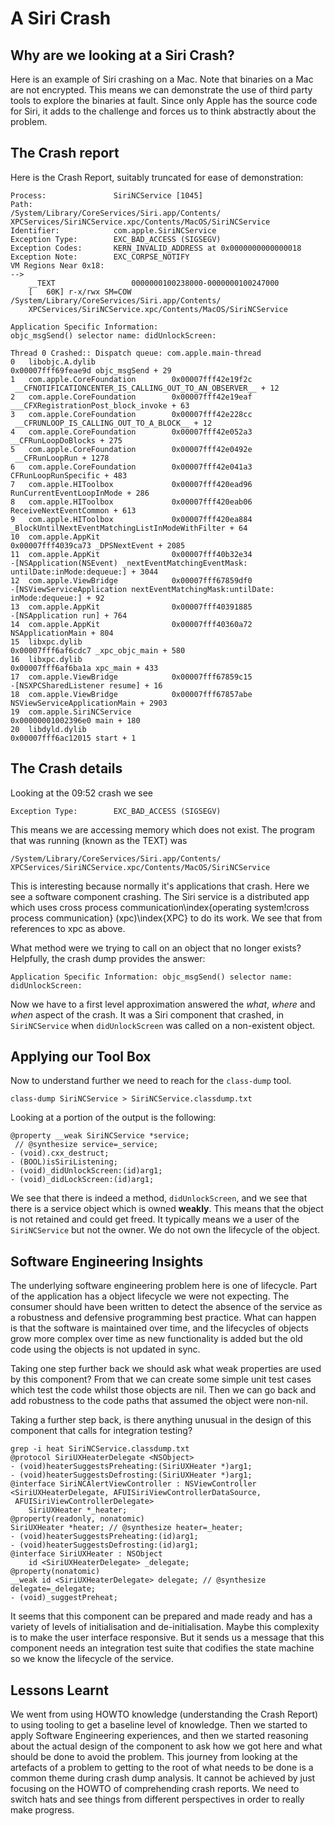 # A Siri Crash

## Why are we looking at a Siri Crash?

Here is an example of Siri crashing on a Mac.  Note that binaries on a Mac are not encrypted.  This means we can demonstrate the use of third party tools to explore the binaries at fault.  Since only Apple has the source code for Siri, it adds to the challenge and forces us to think abstractly about the problem.

## The Crash report

Here is the Crash Report, suitably truncated for ease of demonstration:

```
Process:               SiriNCService [1045]
Path:                  
/System/Library/CoreServices/Siri.app/Contents/
XPCServices/SiriNCService.xpc/Contents/MacOS/SiriNCService
Identifier:            com.apple.SiriNCService
Exception Type:        EXC_BAD_ACCESS (SIGSEGV)
Exception Codes:       KERN_INVALID_ADDRESS at 0x0000000000000018
Exception Note:        EXC_CORPSE_NOTIFY
VM Regions Near 0x18:
-->
    __TEXT                 0000000100238000-0000000100247000
    [   60K] r-x/rwx SM=COW  /System/Library/CoreServices/Siri.app/Contents/
    XPCServices/SiriNCService.xpc/Contents/MacOS/SiriNCService

Application Specific Information:
objc_msgSend() selector name: didUnlockScreen:

Thread 0 Crashed:: Dispatch queue: com.apple.main-thread
0   libobjc.A.dylib               	
0x00007fff69feae9d objc_msgSend + 29
1   com.apple.CoreFoundation      	0x00007fff42e19f2c
 __CFNOTIFICATIONCENTER_IS_CALLING_OUT_TO_AN_OBSERVER__ + 12
2   com.apple.CoreFoundation      	0x00007fff42e19eaf
___CFXRegistrationPost_block_invoke + 63
3   com.apple.CoreFoundation      	0x00007fff42e228cc
 __CFRUNLOOP_IS_CALLING_OUT_TO_A_BLOCK__ + 12
4   com.apple.CoreFoundation      	0x00007fff42e052a3
__CFRunLoopDoBlocks + 275
5   com.apple.CoreFoundation      	0x00007fff42e0492e
 __CFRunLoopRun + 1278
6   com.apple.CoreFoundation      	0x00007fff42e041a3
CFRunLoopRunSpecific + 483
7   com.apple.HIToolbox           	0x00007fff420ead96
RunCurrentEventLoopInMode + 286
8   com.apple.HIToolbox           	0x00007fff420eab06
ReceiveNextEventCommon + 613
9   com.apple.HIToolbox           	0x00007fff420ea884
_BlockUntilNextEventMatchingListInModeWithFilter + 64
10  com.apple.AppKit              	
0x00007fff4039ca73 _DPSNextEvent + 2085
11  com.apple.AppKit              	0x00007fff40b32e34
-[NSApplication(NSEvent) _nextEventMatchingEventMask:
untilDate:inMode:dequeue:] + 3044
12  com.apple.ViewBridge          	0x00007fff67859df0
-[NSViewServiceApplication nextEventMatchingMask:untilDate:
inMode:dequeue:] + 92
13  com.apple.AppKit              	0x00007fff40391885
-[NSApplication run] + 764
14  com.apple.AppKit              	0x00007fff40360a72
NSApplicationMain + 804
15  libxpc.dylib                  	
0x00007fff6af6cdc7 _xpc_objc_main + 580
16  libxpc.dylib                  	
0x00007fff6af6ba1a xpc_main + 433
17  com.apple.ViewBridge          	0x00007fff67859c15
-[NSXPCSharedListener resume] + 16
18  com.apple.ViewBridge          	0x00007fff67857abe
NSViewServiceApplicationMain + 2903
19  com.apple.SiriNCService       	
0x00000001002396e0 main + 180
20  libdyld.dylib                 	
0x00007fff6ac12015 start + 1
```

## The Crash details

Looking at the 09:52 crash we see

`Exception Type:        EXC_BAD_ACCESS (SIGSEGV)`

This means we are accessing memory which does not exist.
The program that was running (known as the TEXT) was

```
/System/Library/CoreServices/Siri.app/Contents/
XPCServices/SiriNCService.xpc/Contents/MacOS/SiriNCService
```

This is interesting because normally it's applications that crash.  Here we see a software component crashing.
The Siri service is a distributed app which uses cross process communication\index{operating system!cross process communication} (xpc)\index{XPC} to do its work.
We see that from references to xpc as above.

What method were we trying to call on an object that no longer exists?
Helpfully, the crash dump provides the answer:

`
Application Specific Information:
objc_msgSend() selector name: didUnlockScreen:
`

Now we have to a first level approximation answered the _what_, _where_  and _when_ aspect of the crash.
It was a Siri component that crashed, in `SiriNCService` when `didUnlockScreen` was called on a non-existent object.

## Applying our Tool Box

Now to understand further we need to reach for the `class-dump` tool.

`class-dump SiriNCService > SiriNCService.classdump.txt`

Looking at a portion of the output is the following:

```
@property __weak SiriNCService *service;
 // @synthesize service=_service;
- (void).cxx_destruct;
- (BOOL)isSiriListening;
- (void)_didUnlockScreen:(id)arg1;
- (void)_didLockScreen:(id)arg1;
```

We see that there is indeed a method, `didUnlockScreen`, and we see that there is a service object which is owned **weakly**.  This means that the object is not retained and could get freed.  It typically means we a user of the `SiriNCService` but not the owner.  We do not own the lifecycle of the object.

## Software Engineering Insights

The underlying software engineering problem here is one of lifecycle.  Part of the application has a object lifecycle we were not expecting.  The consumer should have been written to detect the absence of the service as a robustness and defensive programming best practice.  What can happen is that the software is maintained over time, and the lifecycles of objects grow more complex over time as new functionality is added but the old code using the objects is not updated in sync.

Taking one step further back we should ask what weak properties are used by this component?  From that we can create some simple unit test cases which test the code whilst those objects are nil.  Then we can go back and add robustness to the code paths that assumed the object were non-nil.

Taking a further step back, is there anything unusual in the design of this component that calls for integration testing?

```
grep -i heat SiriNCService.classdump.txt
@protocol SiriUXHeaterDelegate <NSObject>
- (void)heaterSuggestsPreheating:(SiriUXHeater *)arg1;
- (void)heaterSuggestsDefrosting:(SiriUXHeater *)arg1;
@interface SiriNCAlertViewController : NSViewController
<SiriUXHeaterDelegate, AFUISiriViewControllerDataSource,
 AFUISiriViewControllerDelegate>
    SiriUXHeater *_heater;
@property(readonly, nonatomic)
SiriUXHeater *heater; // @synthesize heater=_heater;
- (void)heaterSuggestsPreheating:(id)arg1;
- (void)heaterSuggestsDefrosting:(id)arg1;
@interface SiriUXHeater : NSObject
    id <SiriUXHeaterDelegate> _delegate;
@property(nonatomic)
__weak id <SiriUXHeaterDelegate> delegate; // @synthesize delegate=_delegate;
- (void)_suggestPreheat;
```

It seems that this component can be prepared and made ready and has a variety of levels of initialisation and de-initialisation.  Maybe this complexity is to make the user interface responsive.  But it sends us a message that this component needs an integration test suite that codifies the state machine so we know the lifecycle of the service.

## Lessons Learnt

We went from using HOWTO knowledge (understanding the Crash Report) to using tooling to get a baseline level of knowledge.  Then we started to apply Software Engineering experiences, and then we started reasoning about the actual design of the component to ask how we got here and what should be done to avoid the problem.  This journey from looking at the artefacts of a problem to getting to the root of what needs to be done is a common theme during crash dump analysis.  It cannot be achieved by just focusing on the HOWTO of comprehending crash reports.  We need to switch hats and see things from different perspectives in order to really make progress.
